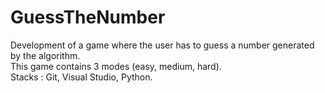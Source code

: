 # GuessTheNumber

Development of a game where the user has to guess a number generated by the algorithm. 
<br>
This game contains 3 modes (easy, medium, hard).
<br>
Stacks : Git, Visual Studio, Python.
